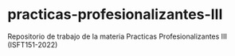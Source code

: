 # practicas-profesionalizantes-III
Repositorio de trabajo de la materia Practicas Profesionalizantes III (ISFT151-2022)
